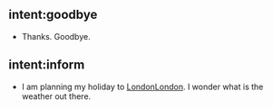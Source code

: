 ## intent:goodbye
- Thanks. Goodbye.

## intent:inform
- I am planning my holiday to [London](location:london)[London](GPE). I wonder what is the weather out there.
